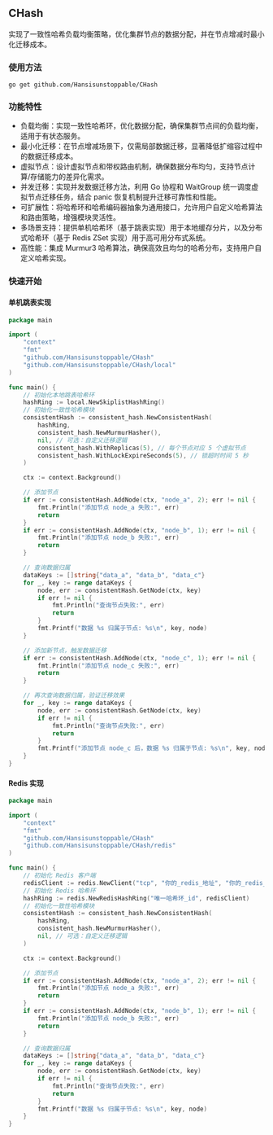 ## CHash
实现了一致性哈希负载均衡策略，优化集群节点的数据分配，并在节点增减时最小化迁移成本。
### 使用方法
```
go get github.com/Hansisunstoppable/CHash
```

### 功能特性
- 负载均衡：实现一致性哈希环，优化数据分配，确保集群节点间的负载均衡，适用于有状态服务。
- 最小化迁移：在节点增减场景下，仅需局部数据迁移，显著降低扩缩容过程中的数据迁移成本。
- 虚拟节点：设计虚拟节点和带权路由机制，确保数据分布均匀，支持节点计算/存储能力的差异化需求。
- 并发迁移：实现并发数据迁移方法，利用 Go 协程和 WaitGroup 统一调度虚拟节点迁移任务，结合 panic 恢复机制提升迁移可靠性和性能。
- 可扩展性：将哈希环和哈希编码器抽象为通用接口，允许用户自定义哈希算法和路由策略，增强模块灵活性。
- 多场景支持：提供单机哈希环（基于跳表实现）用于本地缓存分片，以及分布式哈希环（基于 Redis ZSet 实现）用于高可用分布式系统。
- 高性能：集成 Murmur3 哈希算法，确保高效且均匀的哈希分布，支持用户自定义哈希实现。

### 快速开始
#### 单机跳表实现
```go
package main

import (
	"context"
	"fmt"
	"github.com/Hansisunstoppable/CHash"
	"github.com/Hansisunstoppable/CHash/local"
)

func main() {
	// 初始化本地跳表哈希环
	hashRing := local.NewSkiplistHashRing()
	// 初始化一致性哈希模块
	consistentHash := consistent_hash.NewConsistentHash(
		hashRing,
		consistent_hash.NewMurmurHasher(),
		nil, // 可选：自定义迁移逻辑
		consistent_hash.WithReplicas(5), // 每个节点对应 5 个虚拟节点
		consistent_hash.WithLockExpireSeconds(5), // 锁超时时间 5 秒
	)

	ctx := context.Background()

	// 添加节点
	if err := consistentHash.AddNode(ctx, "node_a", 2); err != nil {
		fmt.Println("添加节点 node_a 失败:", err)
		return
	}
	if err := consistentHash.AddNode(ctx, "node_b", 1); err != nil {
		fmt.Println("添加节点 node_b 失败:", err)
		return
	}

	// 查询数据归属
	dataKeys := []string{"data_a", "data_b", "data_c"}
	for _, key := range dataKeys {
		node, err := consistentHash.GetNode(ctx, key)
		if err != nil {
			fmt.Println("查询节点失败:", err)
			return
		}
		fmt.Printf("数据 %s 归属于节点: %s\n", key, node)
	}

	// 添加新节点，触发数据迁移
	if err := consistentHash.AddNode(ctx, "node_c", 1); err != nil {
		fmt.Println("添加节点 node_c 失败:", err)
		return
	}

	// 再次查询数据归属，验证迁移效果
	for _, key := range dataKeys {
		node, err := consistentHash.GetNode(ctx, key)
		if err != nil {
			fmt.Println("查询节点失败:", err)
			return
		}
		fmt.Printf("添加节点 node_c 后，数据 %s 归属于节点: %s\n", key, node)
	}
}
```
#### Redis 实现
```go
package main

import (
	"context"
	"fmt"
	"github.com/Hansisunstoppable/CHash"
	"github.com/Hansisunstoppable/CHash/redis"
)

func main() {
	// 初始化 Redis 客户端
	redisClient := redis.NewClient("tcp", "你的_redis_地址", "你的_redis_密码")
	// 初始化 Redis 哈希环
	hashRing := redis.NewRedisHashRing("唯一哈希环_id", redisClient)
	// 初始化一致性哈希模块
	consistentHash := consistent_hash.NewConsistentHash(
		hashRing,
		consistent_hash.NewMurmurHasher(),
		nil, // 可选：自定义迁移逻辑
	)

	ctx := context.Background()

	// 添加节点
	if err := consistentHash.AddNode(ctx, "node_a", 2); err != nil {
		fmt.Println("添加节点 node_a 失败:", err)
		return
	}
	if err := consistentHash.AddNode(ctx, "node_b", 1); err != nil {
		fmt.Println("添加节点 node_b 失败:", err)
		return
	}

	// 查询数据归属
	dataKeys := []string{"data_a", "data_b", "data_c"}
	for _, key := range dataKeys {
		node, err := consistentHash.GetNode(ctx, key)
		if err != nil {
			fmt.Println("查询节点失败:", err)
			return
		}
		fmt.Printf("数据 %s 归属于节点: %s\n", key, node)
	}
}
```
